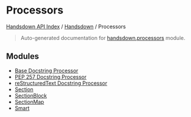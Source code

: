 # Processors

[Handsdown API Index](../../README.md#handsdown-api-index) /
[Handsdown](../index.md#handsdown) /
Processors

> Auto-generated documentation for [handsdown.processors](https://github.com/vemel/handsdown/blob/main/handsdown/processors/__init__.py) module.

## Modules

- [Base Docstring Processor](./base.md)
- [PEP 257 Docstring Processor](./pep257.md)
- [reStructuredText Docstring Processor](./rst.md)
- [Section](./section.md)
- [SectionBlock](./section_block.md)
- [SectionMap](./section_map.md)
- [Smart](./smart.md)
